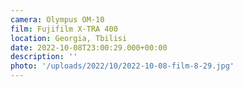 ```yaml
---
camera: Olympus OM-10
film: Fujifilm X-TRA 400
location: Georgia, Tbilisi
date: 2022-10-08T23:00:29.000+00:00
description: ''
photo: '/uploads/2022/10/2022-10-08-film-8-29.jpg'
---
```


